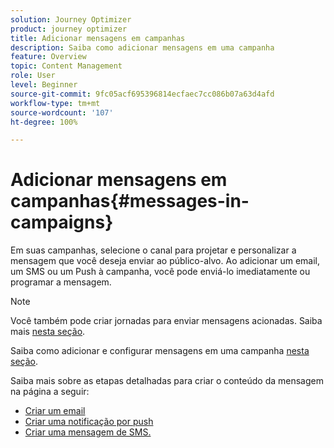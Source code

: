 ```yaml
---
solution: Journey Optimizer
product: journey optimizer
title: Adicionar mensagens em campanhas
description: Saiba como adicionar mensagens em uma campanha
feature: Overview
topic: Content Management
role: User
level: Beginner
source-git-commit: 9fc05acf695396814ecfaec7cc086b07a63d4afd
workflow-type: tm+mt
source-wordcount: '107'
ht-degree: 100%

---
```



# Adicionar mensagens em campanhas{#messages-in-campaigns}

Em suas campanhas, selecione o canal para projetar e personalizar a mensagem que você deseja enviar ao público-alvo. Ao adicionar um email, um SMS ou um Push à campanha, você pode enviá-lo imediatamente ou programar a mensagem.

>[!NOTE]
>Você também pode criar jornadas para enviar mensagens acionadas. Saiba mais [nesta seção](messages-in-journeys.md).

Saiba como adicionar e configurar mensagens em uma campanha [nesta seção](../campaigns/create-campaign.md).

Saiba mais sobre as etapas detalhadas para criar o conteúdo da mensagem na página a seguir:

* [Criar um email](create-email.md)
* [Criar uma notificação por push](create-push.md)
* [Criar uma mensagem de SMS.](create-sms.md)
